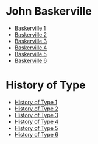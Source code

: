 John Baskerville
================

- [Baskerville 1](https://scott-mccabe.github.io/john_baskerville/baskerville1.html)
- [Baskerville 2](https://scott-mccabe.github.io/john_baskerville/baskerville2.html)
- [Baskerville 3](https://scott-mccabe.github.io/john_baskerville/baskerville3.html)
- [Baskerville 4](https://scott-mccabe.github.io/john_baskerville/baskerville4.html)
- [Baskerville 5](https://scott-mccabe.github.io/john_baskerville/baskerville5.html)
- [Baskerville 6](https://scott-mccabe.github.io/john_baskerville/baskerville6.html)


History of Type
===============

- [History of Type 1](https://scott-mccabe.github.io/john_baskerville/history1.html)
- [History of Type 2](https://scott-mccabe.github.io/john_baskerville/history2.html)
- [History of Type 3](https://scott-mccabe.github.io/john_baskerville/history3.html)
- [History of Type 4](https://scott-mccabe.github.io/john_baskerville/history4.html)
- [History of Type 5](https://scott-mccabe.github.io/john_baskerville/history5.html)
- [History of Type 6](https://scott-mccabe.github.io/john_baskerville/history6.html)

